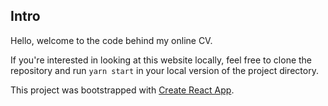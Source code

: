 ## Intro

Hello, welcome to the code behind my online CV.

If you're interested in looking at this website locally, feel free to clone the repository and run `yarn start` in your local version of the project directory.

This project was bootstrapped with [Create React App](https://github.com/facebook/create-react-app).
